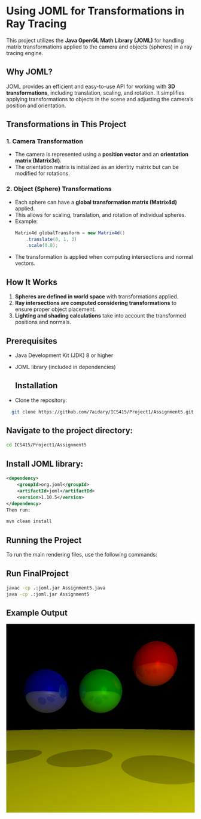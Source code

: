 # Using JOML for Transformations in Ray Tracing

This project utilizes the **Java OpenGL Math Library (JOML)** for handling matrix transformations applied to the camera and objects (spheres) in a ray tracing engine.

## Why JOML?
JOML provides an efficient and easy-to-use API for working with **3D transformations**, including translation, scaling, and rotation. It simplifies applying transformations to objects in the scene and adjusting the camera’s position and orientation.

## Transformations in This Project

### 1. **Camera Transformation**
   - The camera is represented using a **position vector** and an **orientation matrix (Matrix3d)**.
   - The orientation matrix is initialized as an identity matrix but can be modified for rotations.

### 2. **Object (Sphere) Transformations**
   - Each sphere can have a **global transformation matrix (Matrix4d)** applied.
   - This allows for scaling, translation, and rotation of individual spheres.
   - Example:
     ```java
     Matrix4d globalTransform = new Matrix4d()
         .translate(0, 1, 3)
         .scale(0.8);
     ```
   - The transformation is applied when computing intersections and normal vectors.

## How It Works
1. **Spheres are defined in world space** with transformations applied.
2. **Ray intersections are computed considering transformations** to ensure proper object placement.
3. **Lighting and shading calculations** take into account the transformed positions and normals.

## Prerequisites

- Java Development Kit (JDK) 8 or higher

- JOML library (included in dependencies)

  ## Installation
- Clone the repository:  
```bash
  git clone https://github.com/7aidary/ICS415/Project1/Assignment5.git
```
  ## Navigate to the project directory:
```bash
cd ICS415/Project1/Assignment5
```

## Install JOML library:

```xml
<dependency>
    <groupId>org.joml</groupId>
    <artifactId>joml</artifactId>
    <version>1.10.5</version>
</dependency>
Then run:
```
```bash
mvn clean install
```
## Running the Project

To run the main rendering files, use the following commands:

## Run FinalProject
```bash
javac -cp .:joml.jar Assignment5.java
java -cp .:joml.jar Assignment5
```

## Example Output
![Alt](https://github.com/7aidary/ICS415/blob/f3feb6fb02f3b434769f53e40cc5379c1b4e2812/Project1/%E2%80%8F%E2%80%8FAssignement5/output5.png)
